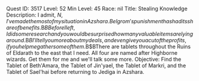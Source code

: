 Quest ID: 3517
Level: 52
Min Level: 45
Race: nil
Title: Stealing Knowledge
Description: I admit, $N, I've made the most of my situation in Azshara. Belgrom's punishment has had its share of benefits.$B$BBefore I left, I did some research and you would be surprised how many valuable items are lying around.$B$BI'll tell you more about my deals, and even give you a cut of the profits, if you help me gather some of them.$B$BThere are tablets throughout the Ruins of Eldarath to the east that I need. All four are named after Highborne wizards. Get them for me and we'll talk some more.
Objective: Find the Tablet of Beth'Amara, the Tablet of Jin'yael, the Tablet of Markri, and the Tablet of Sael'hai before returning to Jediga in Azshara.
